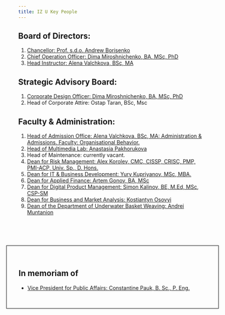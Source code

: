 ```yaml
---
title: IZ U Key People
---
```


## Board of Directors:
1. [Chancellor: Prof. s.d.o. Andrew Borisenko](/people/andrew-borisenko)
2. [Chief Operation Officer: Dima Miroshnichenko, BA, MSc, PhD](/people/dima-miroshnichenko)
4. [Head Instructor: Alena Valchkova, BSc, MA](/people/alena-valchkova)

## Strategic Advisory Board:
1. [Corporate Design Officer: Dima Miroshnichenko, BA, MSc, PhD](/people/dima-miroshnichenko)
2. Неаd of Corporate Attire: Ostap Taran, BSc, Msc

## Faculty & Administration:
1. [Head of Admission Office: Alena Valchkova, BSc, MA: Administration & Admissions. Faculty: Organisational Behavior.](/people/alena-valchkova)
2. [Head of Multimedia Lab: Anastasia Pakhorukova](/people/anastasia-pakhorukova)
3. Head of Maintenance: currently vacant.
4. [Dean for Risk Management: Alex Korolev, CMC, CISSP, CRISC, PMP, PMI-ACP, Univ. Sp., D. Hons.](/people/alexey-korolev)
5. [Dean for IT & Business Development: Yury Kupriyanov, MSc, MBA.](/people/yury-kupriyanov)
6. [Dean for Applied Finance: Аrtem Gonov, BA, MSc](/people/artem-gonov)
7. [Dean for Digital Product Management: Simon Kalinov, BE, M.Ed, MSc, CSP-SM](/people/simon-kalinov)
8. [Dean for Business and Market Analysis: Kostiantyn Osovyi](/people/kostiantyn-osovyi)
8. [Dean of the Department of Underwater Basket Weaving: Andrei Muntanion](/people/andrei-muntanion)


<div style="border: 1px solid black; padding:2rem; margin-top:5rem; margin-left:-2rem; margin-right:-2rem;" markdown=1>

  <h2>In memoriam of</h2>

  - [Vice President for Public Affairs: Constantine Pauk, B. Sc., P. Eng.](/people/obituary-constantine-pauk)

</div>
